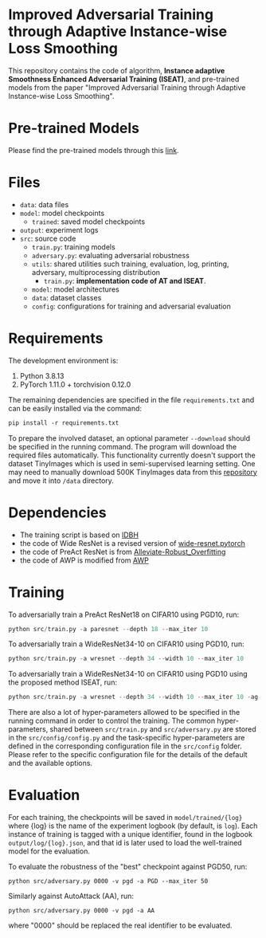 # Improved Adversarial Training through Adaptive Instance-wise Loss Smoothing	

This repository contains the code of algorithm, **Instance adaptive Smoothness Enhanced Adversarial Training (ISEAT)**, and pre-trained models from the paper "Improved Adversarial Training through Adaptive Instance-wise Loss Smoothing".

# Pre-trained Models

Please find the pre-trained models through this [link](https://emckclac-my.sharepoint.com/:f:/g/personal/k19010102_kcl_ac_uk/EpqHUi-_NyVFtebb7hSTnKsByiMQLft0RbZdAKbiYkVSNQ?e=AwReAc).

# Files

* `data`: data files
* `model`: model checkpoints
  * `trained`: saved model checkpoints
* `output`: experiment logs
* `src`: source code
  * `train.py`: training models
  * `adversary.py`: evaluating adversarial robustness
  * `utils`: shared utilities such training, evaluation, log, printing, adversary, multiprocessing distribution
    * `train.py`: **implementation code of AT and ISEAT**.
  * `model`: model architectures
  * `data`: dataset classes
  * `config`: configurations for training and adversarial evaluation



# Requirements

The development environment is:

1. Python 3.8.13
2. PyTorch 1.11.0 + torchvision 0.12.0

The remaining dependencies are specified in the file `requirements.txt` and can be easily installed via the command:

```p
pip install -r requirements.txt
```

To prepare the involved dataset, an optional parameter `--download` should be specified in the running command. The program will download the required files automatically. This functionality currently doesn't support the dataset TinyImages which is used in semi-supervised learning setting. One may need to manually download 500K TinyImages data from this [repository](https://github.com/yaircarmon/semisup-adv) and move it into `/data` directory.

# Dependencies

* The training script is based on [IDBH](https://github.com/TreeLLi/DA-Alone-Improves-AT)
* the code of Wide ResNet is a revised version of [wide-resnet.pytorch](https://github.com/meliketoy/wide-resnet.pytorch)
* the code of PreAct ResNet is from [Alleviate-Robust_Overfitting](https://github.com/VITA-Group/Alleviate-Robust-Overfitting)
* the code of AWP is modified from [AWP](https://github.com/csdongxian/AWP)

# Training

To adversarially train a PreAct ResNet18 on CIFAR10 using PGD10, run:

```python
python src/train.py -a paresnet --depth 18 --max_iter 10
```

To adversarially train a WideResNet34-10 on CIFAR10 using PGD10, run:

```python
python src/train.py -a wresnet --depth 34 --width 10 --max_iter 10
```

To adversarially train a WideResNet34-10 on CIFAR10 using PGD10 using the proposed method ISEAT, run:

```python
python src/train.py -a wresnet --depth 34 --width 10 --max_iter 10 -ag 7e-3 --lam 0 0.1
```

There are also a lot of hyper-parameters allowed to be specified in the running command in order to control the training. The common hyper-parameters, shared between `src/train.py` and `src/adversary.py` are stored in the `src/config/config.py` and the task-specific hyper-parameters are defined in the corresponding configuration file in the `src/config` folder. Please refer to the specific configuration file for the details of the default and the available options.

# Evaluation

For each training, the checkpoints will be saved in `model/trained/{log}` where {log} is the name of the experiment logbook (by default, is `log`). Each instance of training is tagged with a unique identifier, found in the logbook `output/log/{log}.json`, and that id is later used to load the well-trained model for the evaluation.

To evaluate the robustness of the "best" checkpoint against PGD50, run:

```
python src/adversary.py 0000 -v pgd -a PGD --max_iter 50
```

Similarly against AutoAttack (AA), run:

```
python src/adversary.py 0000 -v pgd -a AA
```

where "0000" should be replaced the real identifier to be evaluated.